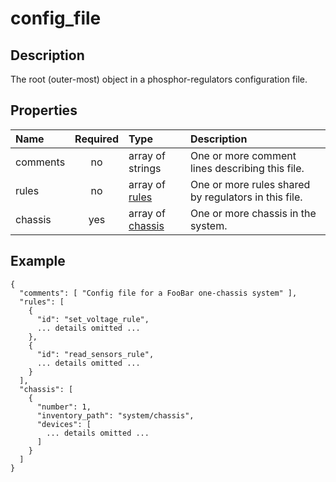 # config_file

## Description

The root (outer-most) object in a phosphor-regulators configuration file.

## Properties

| Name     | Required | Type                           | Description                                          |
| :------- | :------: | :----------------------------- | :--------------------------------------------------- |
| comments |    no    | array of strings               | One or more comment lines describing this file.      |
| rules    |    no    | array of [rules](rule.md)      | One or more rules shared by regulators in this file. |
| chassis  |   yes    | array of [chassis](chassis.md) | One or more chassis in the system.                   |

## Example

```
{
  "comments": [ "Config file for a FooBar one-chassis system" ],
  "rules": [
    {
      "id": "set_voltage_rule",
      ... details omitted ...
    },
    {
      "id": "read_sensors_rule",
      ... details omitted ...
    }
  ],
  "chassis": [
    {
      "number": 1,
      "inventory_path": "system/chassis",
      "devices": [
        ... details omitted ...
      ]
    }
  ]
}
```
